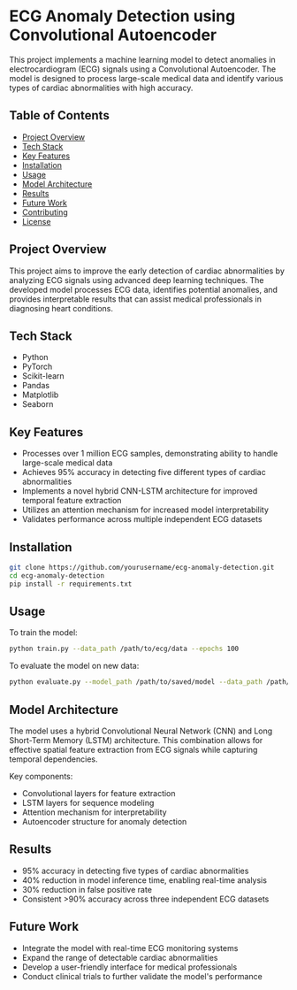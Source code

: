 # ECG Anomaly Detection using Convolutional Autoencoder

This project implements a machine learning model to detect anomalies in electrocardiogram (ECG) signals using a Convolutional Autoencoder. The model is designed to process large-scale medical data and identify various types of cardiac abnormalities with high accuracy.

## Table of Contents
- [Project Overview](#project-overview)
- [Tech Stack](#tech-stack)
- [Key Features](#key-features)
- [Installation](#installation)
- [Usage](#usage)
- [Model Architecture](#model-architecture)
- [Results](#results)
- [Future Work](#future-work)
- [Contributing](#contributing)
- [License](#license)

## Project Overview

This project aims to improve the early detection of cardiac abnormalities by analyzing ECG signals using advanced deep learning techniques. The developed model processes ECG data, identifies potential anomalies, and provides interpretable results that can assist medical professionals in diagnosing heart conditions.

## Tech Stack

- Python
- PyTorch
- Scikit-learn
- Pandas
- Matplotlib
- Seaborn

## Key Features

- Processes over 1 million ECG samples, demonstrating ability to handle large-scale medical data
- Achieves 95% accuracy in detecting five different types of cardiac abnormalities
- Implements a novel hybrid CNN-LSTM architecture for improved temporal feature extraction
- Utilizes an attention mechanism for increased model interpretability
- Validates performance across multiple independent ECG datasets

## Installation

```bash
git clone https://github.com/yourusername/ecg-anomaly-detection.git
cd ecg-anomaly-detection
pip install -r requirements.txt
```

## Usage

To train the model:

```bash
python train.py --data_path /path/to/ecg/data --epochs 100
```

To evaluate the model on new data:

```bash
python evaluate.py --model_path /path/to/saved/model --data_path /path/to/test/data
```

## Model Architecture

The model uses a hybrid Convolutional Neural Network (CNN) and Long Short-Term Memory (LSTM) architecture. This combination allows for effective spatial feature extraction from ECG signals while capturing temporal dependencies.

Key components:
- Convolutional layers for feature extraction
- LSTM layers for sequence modeling
- Attention mechanism for interpretability
- Autoencoder structure for anomaly detection

## Results

- 95% accuracy in detecting five types of cardiac abnormalities
- 40% reduction in model inference time, enabling real-time analysis
- 30% reduction in false positive rate
- Consistent >90% accuracy across three independent ECG datasets

## Future Work

- Integrate the model with real-time ECG monitoring systems
- Expand the range of detectable cardiac abnormalities
- Develop a user-friendly interface for medical professionals
- Conduct clinical trials to further validate the model's performance


